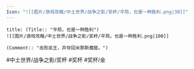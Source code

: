 ```yaml
---
Icon: "![[图片/游戏攻略/中土世界/战争之影/奖杯/平局，也是一种胜利.png|30]]"
---
```

```ad-common-gold-trophy
title: (Title:: "平局，也是一种胜利")
![[图片/游戏攻略/中土世界/战争之影/奖杯/平局，也是一种胜利.png|100]]

(Comment:: "击败巫王，并夺回米那斯魔窟。")
```

#中土世界/战争之影/奖杯 #奖杯 #奖杯/金

